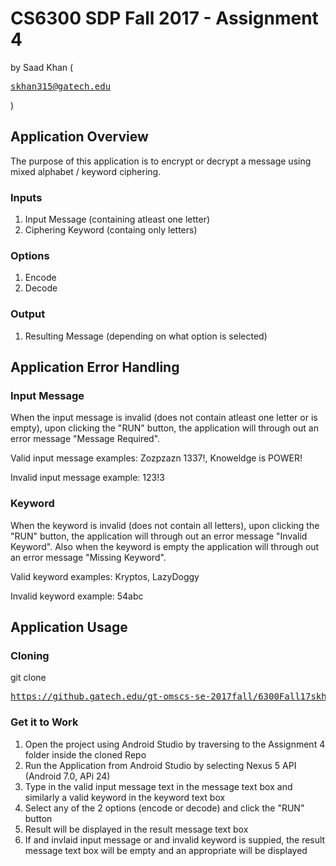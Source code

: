 # CS6300 SDP Fall 2017 - Assignment 4
by Saad Khan (<pre>skhan315@gatech.edu</pre>)

## Application Overview

The purpose of this application is to encrypt or decrypt a message using mixed alphabet / keyword ciphering.

### Inputs

1. Input Message (containing atleast one letter)
2. Ciphering Keyword (containg only letters)

### Options

1. Encode
2. Decode

### Output

1. Resulting Message (depending on what option is selected)

## Application Error Handling

### Input Message

When the input message is invalid (does not contain atleast one letter or is empty), upon clicking the "RUN" button, the application will through out an error message "Message Required".

Valid input message examples: Zozpzazn 1337!, Knoweldge is POWER!

Invalid input message example: 123!3

### Keyword

When the keyword is invalid (does not contain all letters), upon clicking the "RUN" button, the application will through out an error message "Invalid Keyword". Also when the keyword is empty the application will through out an error message "Missing Keyword".

Valid keyword examples: Kryptos, LazyDoggy

Invalid keyword example: 54abc

## Application Usage

### Cloning

git clone <pre>https://github.gatech.edu/gt-omscs-se-2017fall/6300Fall17skhan315</pre>

### Get it to Work

1. Open the project using Android Studio by traversing to the Assignment 4 folder inside the cloned Repo
2. Run the Application from Android Studio by selecting Nexus 5 API (Android 7.0, APi 24)
3. Type in the valid input message text in the message text box and similarly a valid keyword in the keyword text box
4. Select any of the 2 options (encode or decode) and click the "RUN" button
5. Result will be displayed in the result message text box
6. If and invlaid input message or and invalid keyword is suppied, the result message text box will be empty and an appropriate will be displayed

